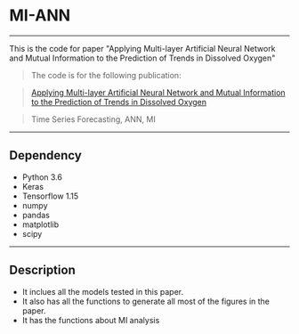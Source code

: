 # MI-ANN
***
This is the code for paper "Applying Multi-layer Artificial Neural Network and Mutual Information to the Prediction of Trends in Dissolved Oxygen" 


> The code is for the following publication:

> [Applying Multi-layer Artificial Neural Network and Mutual Information to the Prediction of Trends in Dissolved Oxygen](https://www.frontiersin.org/articles/10.3389/fenvs.2019.00046/full)


> Time Series Forecasting, ANN, MI




---

## Dependency
- Python 3.6
- Keras
- Tensorflow 1.15
- numpy
- pandas
- matplotlib
- scipy


---

## Description
- It inclues all the models tested in this paper.
- It also has all the functions to generate all most of the figures in the paper.
- It has the functions about MI analysis